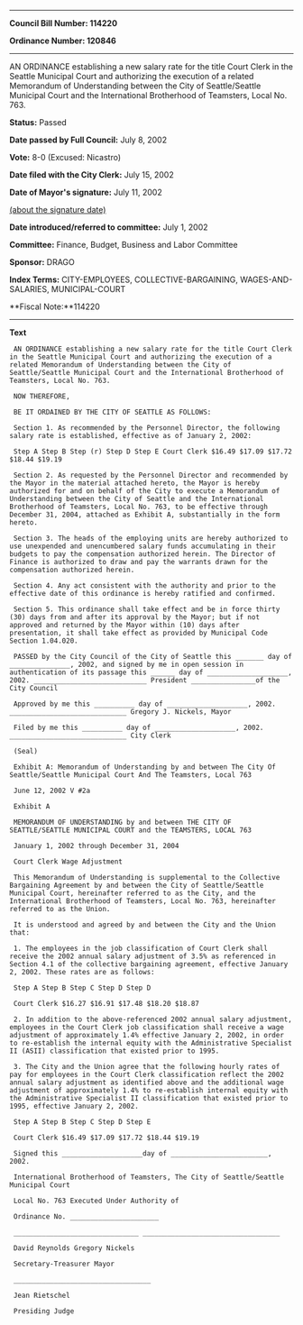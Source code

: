 

********

**Council Bill Number: 114220**
   
**Ordinance Number: 120846**
********

 AN ORDINANCE establishing a new salary rate for the title Court Clerk in the Seattle Municipal Court and authorizing the execution of a related Memorandum of Understanding between the City of Seattle/Seattle Municipal Court and the International Brotherhood of Teamsters, Local No. 763.

**Status:** Passed
   
**Date passed by Full Council:** July 8, 2002
   
**Vote:** 8-0 (Excused: Nicastro)
   
**Date filed with the City Clerk:** July 15, 2002
   
**Date of Mayor's signature:** July 11, 2002
   
[(about the signature date)](/~public/approvaldate.htm)
   
   
   
**Date introduced/referred to committee:** July 1, 2002
   
**Committee:** Finance, Budget, Business and Labor Committee
   
**Sponsor:** DRAGO
   
   
**Index Terms:** CITY-EMPLOYEES, COLLECTIVE-BARGAINING, WAGES-AND-SALARIES, MUNICIPAL-COURT

**Fiscal Note:**114220

********

**Text**
   
```
 AN ORDINANCE establishing a new salary rate for the title Court Clerk in the Seattle Municipal Court and authorizing the execution of a related Memorandum of Understanding between the City of Seattle/Seattle Municipal Court and the International Brotherhood of Teamsters, Local No. 763.

 NOW THEREFORE,

 BE IT ORDAINED BY THE CITY OF SEATTLE AS FOLLOWS:

 Section 1. As recommended by the Personnel Director, the following salary rate is established, effective as of January 2, 2002:

 Step A Step B Step (r) Step D Step E Court Clerk $16.49 $17.09 $17.72 $18.44 $19.19

 Section 2. As requested by the Personnel Director and recommended by the Mayor in the material attached hereto, the Mayor is hereby authorized for and on behalf of the City to execute a Memorandum of Understanding between the City of Seattle and the International Brotherhood of Teamsters, Local No. 763, to be effective through December 31, 2004, attached as Exhibit A, substantially in the form hereto.

 Section 3. The heads of the employing units are hereby authorized to use unexpended and unencumbered salary funds accumulating in their budgets to pay the compensation authorized herein. The Director of Finance is authorized to draw and pay the warrants drawn for the compensation authorized herein.

 Section 4. Any act consistent with the authority and prior to the effective date of this ordinance is hereby ratified and confirmed.

 Section 5. This ordinance shall take effect and be in force thirty (30) days from and after its approval by the Mayor; but if not approved and returned by the Mayor within (10) days after presentation, it shall take effect as provided by Municipal Code Section 1.04.020.

 PASSED by the City Council of the City of Seattle this _______ day of _______________, 2002, and signed by me in open session in authentication of its passage this ______ day of ____________________, 2002. ____________________________ President ________________of the City Council

 Approved by me this __________ day of ____________________, 2002. _____________________________ Gregory J. Nickels, Mayor

 Filed by me this __________ day of ____________________, 2002. _____________________________ City Clerk

 (Seal)

 Exhibit A: Memorandum of Understanding by and between The City Of Seattle/Seattle Municipal Court And The Teamsters, Local 763

 June 12, 2002 V #2a

 Exhibit A

 MEMORANDUM OF UNDERSTANDING by and between THE CITY OF SEATTLE/SEATTLE MUNICIPAL COURT and the TEAMSTERS, LOCAL 763

 January 1, 2002 through December 31, 2004

 Court Clerk Wage Adjustment

 This Memorandum of Understanding is supplemental to the Collective Bargaining Agreement by and between the City of Seattle/Seattle Municipal Court, hereinafter referred to as the City, and the International Brotherhood of Teamsters, Local No. 763, hereinafter referred to as the Union.

 It is understood and agreed by and between the City and the Union that:

 1. The employees in the job classification of Court Clerk shall receive the 2002 annual salary adjustment of 3.5% as referenced in Section 4.1 of the collective bargaining agreement, effective January 2, 2002. These rates are as follows:

 Step A Step B Step C Step D Step D

 Court Clerk $16.27 $16.91 $17.48 $18.20 $18.87

 2. In addition to the above-referenced 2002 annual salary adjustment, employees in the Court Clerk job classification shall receive a wage adjustment of approximately 1.4% effective January 2, 2002, in order to re-establish the internal equity with the Administrative Specialist II (ASII) classification that existed prior to 1995.

 3. The City and the Union agree that the following hourly rates of pay for employees in the Court Clerk classification reflect the 2002 annual salary adjustment as identified above and the additional wage adjustment of approximately 1.4% to re-establish internal equity with the Administrative Specialist II classification that existed prior to 1995, effective January 2, 2002.

 Step A Step B Step C Step D Step E

 Court Clerk $16.49 $17.09 $17.72 $18.44 $19.19

 Signed this ____________________day of ________________________, 2002.

 International Brotherhood of Teamsters, The City of Seattle/Seattle Municipal Court

 Local No. 763 Executed Under Authority of

 Ordinance No. ______________________

 _______________________________ __________________________________

 David Reynolds Gregory Nickels

 Secretary-Treasurer Mayor

 __________________________________

 Jean Rietschel

 Presiding Judge

```
